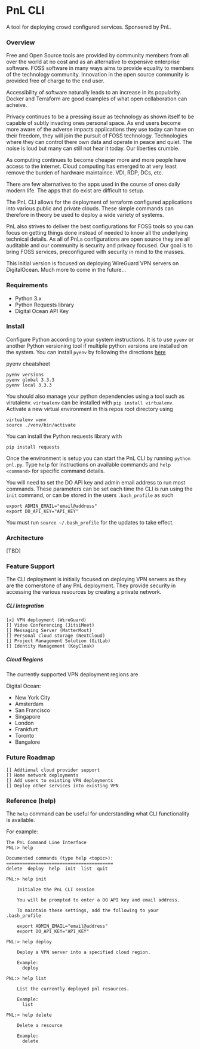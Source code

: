 # PnL CLI
A tool for deploying crowd configured services.
Sponsered by PnL.

### Overview
Free and Open Source tools are provided by community members from all over the world at no cost and as an alternative to expensive enterprise software.
FOSS software in many ways aims to provide equality to members of the technology community.
Innovation in the open source community is provided free of charge to the end user.

Accessibility of software naturally leads to an increase in its popularity.
Docker and Terraform are good examples of what open collaboration can acheive.

Privacy continues to be a pressing issue as technology as shown itself to be capable of subtly invading ones personal space.
As end users become more aware of the adverse impacts applications they use today can have on their freedom,
they will join the pursuit of FOSS technology.
Technologies where they can control there own data and operate in peace and quiet.
The noise is loud but many can still not hear it today.
Our liberties crumble.

As computing continues to become cheaper more and more people have access to the internet.
Cloud computing has emerged to at very least remove the burden of hardware maintaince.
VDI, RDP, DCs, etc.

There are few alternatives to the apps used in the course of ones daily modern life.
The apps that do exist are difficult to setup.

The PnL CLI allows for the deployment of terraform configured applications into various public and private clouds.
These simple commands can therefore in theory be used to deploy a wide variety of systems.

PnL also strives to deliver the best configurations for FOSS tools so you can focus on getting things done instead of needed to know all the underlying technical details.
As all of PnLs configurations are open source they are all auditable and our community is security and privacy focused.
Our goal is to bring FOSS services, preconfigured with security in mind to the masses.

This initial version is focused on deploying WireGuard VPN servers on DigitalOcean. Much more to come in the future...

### Requirements
* Python 3.x
* Python Requests library
* Digital Ocean API Key

### Install
Configure Python according to your system instructions.
It is to use `pyenv` or another Python versioning tool if multiple python versions are installed on the system.
You can install `pyenv` by following the directions [here](https://github.com/pyenv/pyenv)

pyenv cheatsheet
```
pyenv versions
pyenv global 3.3.3
pyenv local 3.3.3
```

You should also manage your python dependencies using a tool such as virutalenv.
`virtualenv` can be installed with `pip install virtualenv`.
Activate a new virtual environment in this repos root directory using
```
virtualenv venv
source ./venv/bin/activate
```

You can install the Python requests library with 
```
pip install requests
```

Once the environment is setup you can start the PnL CLI by running `python pnl.py`.
Type `help` for instructions on available commands and `help <command>` for specific command details.

You will need to set the DO API key and admin email address to run most commands.
These parameters can be set each time the CLI is run using the `init` command,
or can be stored in the users `.bash_profile` as such
```
export ADMIN_EMAIL="email@address"
export DO_API_KEY="API_KEY"
```

You must run `source ~/.bash_profile` for the updates to take effect.

### Architecture
[TBD]

### Feature Support
The CLI deployment is initially focused on deploying VPN servers as they are the cornerstone of any PnL deployment.
They provide security in accessing the various resources by creating a private network.

##### CLI Integration
```
[x] VPN deployment (WireGuard)
[] Video Conferencing (JitsiMeet)
[] Messaging Server (MatterMost)
[] Personal cloud storage (NextCloud)
[] Project Management Solution (GitLab)
[] Identity Management (KeyCloak)
```

##### Cloud Regions

The currently supported VPN deployment regions are

Digital Ocean:

* New York City
* Amsterdam
* San Francisco
* Singapore
* London
* Frankfurt
* Toronto
* Bangalore

###  Future Roadmap
```
[] Addtional cloud provider support
[] Home network deployments
[] Add users to existing VPN deployments
[] Deploy other services into existing VPN
```

### Reference (help)
The `help` command can be useful for understanding what CLI functionality is available.

For example:

```
The PnL Command Line Interface
PNL:> help

Documented commands (type help <topic>):
========================================
delete  deploy  help  init  list  quit

PNL:> help init

    Initialze the PnL CLI session

    You will be prompted to enter a DO API key and email address.

    To maintain these settings, add the following to your .bash_profile

    export ADMIN_EMAIL="email@address"
    export DO_API_KEY="API_KEY"
    
PNL:> help deploy

    Deploy a VPN server into a specified cloud region.

    Example:
      deploy
    
PNL:> help list

    List the currently deployed pnl resources.

    Example:
      list
    
PNL:> help delete

    Delete a resource

    Example:
      delete
    
```

